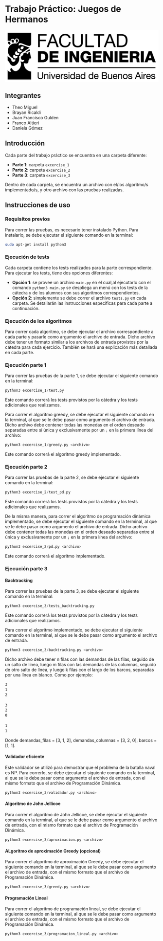 # Trabajo Práctico: Juegos de Hermanos

![logofiuba](logofiuba.jpg)

## Integrantes

- Theo Miguel
- Brayan Ricaldi
- Juan Francisco Gulden
- Franco Altieri
- Daniela Gómez

## Introducción

Cada parte del trabajo práctico se encuentra en una carpeta diferente:

- **Parte 1**: carpeta `excercise_1`
- **Parte 2**: carpeta `excercise_2`
- **Parte 3**: carpeta `excercise_3`

Dentro de cada carpeta, se encuentra un archivo con el/los algoritmo/s implementado/s, y otro archivo con las pruebas realizadas.

## Instrucciones de uso

### Requisitos previos

Para correr las pruebas, es necesario tener instalado Python. Para instalarlo, se debe ejecutar el siguiente comando en la terminal:

```bash
sudo apt-get install python3
```

### Ejecución de tests

Cada carpeta contiene los tests realizados para la parte correspondiente.
Para ejecutar los tests, tiene dos opciones diferentes:

- **Opción 1**: se provee un archivo `main.py` en el cual,al ejecutarlo con el comando `python3 main.py` se despliega un menú con los tests de la cátedra y de los alumnos con sus algoritmos correspondientes.
- **Opción 2**: simplemente se debe correr el archivo `tests.py` en cada carpeta. Se detallarán las instrucciones específicas para cada parte a continuación.

### Ejecución de los algoritmos

Para correr cada algoritmo, se debe ejecutar el archivo correspondiente a cada parte y pasarle como argumento el archivo de entrada. Dicho archivo debe tener un formato similar a los archivos de entrada provistos por la cátedra para cada ejercicio. También se hará una explicación más detallada en cada parte.

### Ejecución parte 1

Para correr las pruebas de la parte 1, se debe ejecutar el siguiente comando en la terminal:

```python
python3 excercise_1/test.py
```

Este comando correrá los tests provistos por la cátedra y los tests adicionales que realizamos.

Para correr el algoritmo greedy, se debe ejecutar el siguiente comando en la terminal, al que se le debe pasar como argumento el archivo de entrada. Dicho archivo debe contener todas las monedas en el orden deseado separadas entre sí única y exclusivamente por un `;` en la primera línea del archivo:

```python
python3 excercise_1/greedy.py <archivo>
```

Este comando correrá el algoritmo greedy implementado.

### Ejecución parte 2

Para correr las pruebas de la parte 2, se debe ejecutar el siguiente comando en la terminal:

```python
python3 excercise_2/test_pd.py
```

Este comando correrá los tests provistos por la cátedra y los tests adicionales que realizamos.

De la misma manera, para correr el algoritmo de programación dinámica implementado, se debe ejecutar el siguiente comando en la terminal, al que se le debe pasar como argumento el archivo de entrada. Dicho archivo debe contener todas las monedas en el orden deseado separadas entre sí única y exclusivamente por un `;` en la primera línea del archivo:

```python
python3 excercise_2/pd.py <archivo>
```

Este comando correrá el algoritmo implementado.

### Ejecución parte 3

#### Backtracking

Para correr las pruebas de la parte 3, se debe ejecutar el siguiente comando en la terminal:

```python
python3 excercise_3/tests_backtracking.py
```

Este comando correrá los tests provistos por la cátedra y los tests adicionales que realizamos.

Para correr el algoritmo implementado, se debe ejecutar el siguiente comando en la terminal, al que se le debe pasar como argumento el archivo de entrada.

```python
python3 excercise_3/backtracking.py <archivo>
```

Dicho archivo debe tener n filas con las demandas de las filas, seguido de un salto de línea, luego m filas con las demandas de las columnas, seguido de otro salto de línea, y luego k filas con el largo de los barcos, separadas por una línea en blanco. Como por ejemplo:

```txt
3
1
2

3
2
0

1
1
```

Donde demandas_filas = [3, 1, 2], demandas_columnas = [3, 2, 0], barcos = [1, 1].

#### Validador eficiente

Este validador se utilizó para demostrar que el problema de la batalla naval es NP. Para correrlo, se debe ejecutar el siguiente comando en la terminal, al que se le debe pasar como argumento el archivo de entrada, con el mismo formato que el archivo de Programación Dinámica.

```python
python3 excercise_3/validador.py <archivo>
```

#### Algoritmo de John Jellicoe

Para correr el algoritmo de John Jellicoe, se debe ejecutar el siguiente comando en la terminal, al que se le debe pasar como argumento el archivo de entrada, con el mismo formato que el archivo de Programación Dinámica.

```python
python3 excercise_3/aproximacion.py <archivo>
```

#### ALgoritmo de aproximación Greedy (opcional)

Para correr el algoritmo de aproximación Greedy, se debe ejecutar el siguiente comando en la terminal, al que se le debe pasar como argumento el archivo de entrada, con el mismo formato que el archivo de Programación Dinámica.

```python
python3 excercise_3/greedy.py <archivo>
```

#### Programación Lineal

Para correr el algoritmo de programación lineal, se debe ejecutar el siguiente comando en la terminal, al que se le debe pasar como argumento el archivo de entrada, con el mismo formato que el archivo de Programación Dinámica.

```python
python3 excercise_3/programacion_lineal.py <archivo>
```
